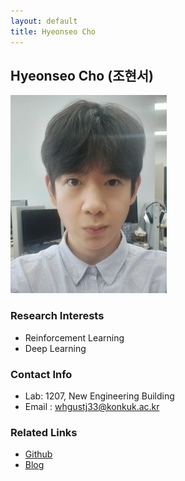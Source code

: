 ```yaml
---
layout: default
title: Hyeonseo Cho 
---
```


## Hyeonseo Cho (조현서)
![HyeonseoCho](../assets/img/profile_hyeonseocho.jpg)

### Research Interests 
* Reinforcement Learning
* Deep Learning

### Contact Info
* Lab: 1207, New Engineering Building
* Email : whgustj33@konkuk.ac.kr

### Related Links
* [Github](https://github.com/hyeonsio)
* [Blog]()
